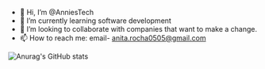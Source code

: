 - 👋 Hi, I’m @AnniesTech
- 🌱 I’m currently learning software development
- 💞️ I’m looking to collaborate with companies that want to make a change.
- 📫 How to reach me: email- anita.rocha0505@gmail.com

![Anurag's GitHub stats](https://github-readme-stats.vercel.app/api?username=AnniesTech&show_icons=true&theme=gruvbox)

<!---
AnniesTech/AnniesTech is a ✨ special ✨ repository because its `README.md` (this file) appears on your GitHub profile.
You can click the Preview link to take a look at your changes.
--->
